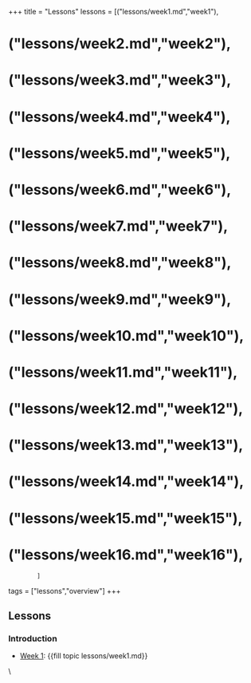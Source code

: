 +++
title = "Lessons"
lessons =  [("lessons/week1.md","week1"),
#            ("lessons/week2.md","week2"),
#            ("lessons/week3.md","week3"),
#            ("lessons/week4.md","week4"),
#            ("lessons/week5.md","week5"),
#            ("lessons/week6.md","week6"),
#            ("lessons/week7.md","week7"),
#            ("lessons/week8.md","week8"),
#            ("lessons/week9.md","week9"),
#            ("lessons/week10.md","week10"),
#            ("lessons/week11.md","week11"),
#            ("lessons/week12.md","week12"),
#            ("lessons/week13.md","week13"),
#            ("lessons/week14.md","week14"),
#            ("lessons/week15.md","week15"),
#            ("lessons/week16.md","week16"),
            ]
tags = ["lessons","overview"]
+++

## Lessons
### Introduction
- [Week 1](week1/): {{fill topic lessons/week1.md}}
<!--
- [Week 2](week2/): {{fill topic lessons/week2.md}}
- [Week 3](week3/): {{fill topic lessons/week3.md}}
- [Week 4](week4/): {{fill topic lessons/week4.md}}
- [Week 5](week5/): {{fill topic lessons/week5.md}}
- [Week 6](week6/): {{fill topic lessons/week6.md}}
- [Week 7](week7/): {{fill topic lessons/week7.md}}
\\
- [Week 8](week8/): {{fill topic lessons/week8.md}}
- [Week 9](week9/): {{fill topic lessons/week9.md}}
- [Week 10](week10/): {{fill topic lessons/week10.md}}
- [Week 11](week11/): {{fill topic lessons/week11.md}}
- [Week 12](week12/): {{fill topic lessons/week12.md}}
- [Week 13](week13/): {{fill topic lessons/week13.md}}
- [Week 14](week14/): Thanksgiving Holiday
- [Week 15](week15/): {{fill topic lessons/week15.md}}
- [Week 16](week16/): {{fill topic lessons/week16.md}}
-->

<!--
## Lessons (automatic, but broken)
{{for (page,lesson) in lessons }}
- Week {{fill week_num page}}: [{{lesson}}]({{fill topic page}})
{{end}}

See also [labs](/labs/).
-->

\\

